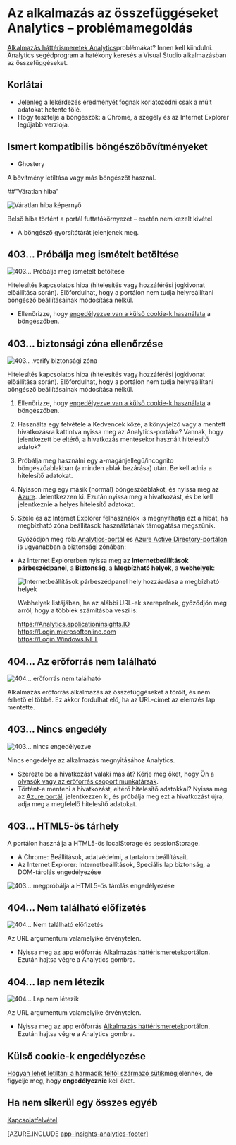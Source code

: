 <properties 
    pageTitle="Hibaelhárítás Analytics – az alkalmazás az összefüggéseket a hatékony keresés eszköz |} Microsoft Azure" 
    description="Alkalmazás háttérismeretek analytics problémákat? Innen kell kiindulni. " 
    services="application-insights" 
    documentationCenter=""
    authors="alancameronwills" 
    manager="douge"/>

<tags 
    ms.service="application-insights" 
    ms.workload="tbd" 
    ms.tgt_pltfrm="ibiza" 
    ms.devlang="na" 
    ms.topic="article" 
    ms.date="07/11/2016" 
    ms.author="awills"/>


# <a name="troubleshoot-analytics-in-application-insights"></a>Az alkalmazás az összefüggéseket Analytics – problémamegoldás


[Alkalmazás háttérismeretek Analytics](app-insights-analytics.md)problémákat? Innen kell kiindulni. Analytics segédprogram a hatékony keresés a Visual Studio alkalmazásban az összefüggéseket.



## <a name="limits"></a>Korlátai

* Jelenleg a lekérdezés eredményét fognak korlátozódni csak a múlt adatokat hetente fölé.
* Hogy tesztelje a böngészők: a Chrome, a szegély és az Internet Explorer legújabb verziója.


## <a name="known-incompatible-browser-extensions"></a>Ismert kompatibilis böngészőbővítményeket

* Ghostery

A bővítmény letiltása vagy más böngészőt használ.


##<a name="e-a"></a>"Váratlan hiba"

![Váratlan hiba képernyő](./media/app-insights-analytics-troubleshooting/010.png)

Belső hiba történt a portál futtatókörnyezet – esetén nem kezelt kivétel.

* A böngésző gyorsítótárát jelenjenek meg. 

## <a name="e-b"></a>403... Próbálja meg ismételt betöltése

![403... Próbálja meg ismételt betöltése](./media/app-insights-analytics-troubleshooting/020.png)

Hitelesítés kapcsolatos hiba (hitelesítés vagy hozzáférési jogkivonat előállítása során). Előfordulhat, hogy a portálon nem tudja helyreállítani böngésző beállításainak módosítása nélkül.

* Ellenőrizze, hogy [engedélyezve van a külső cookie-k használata](#cookies) a böngészőben. 


## <a name="authentication"></a>403... biztonsági zóna ellenőrzése

![403.. .verify biztonsági zóna](./media/app-insights-analytics-troubleshooting/030.png)

Hitelesítés kapcsolatos hiba (hitelesítés vagy hozzáférési jogkivonat előállítása során). Előfordulhat, hogy a portálon nem tudja helyreállítani böngésző beállításainak módosítása nélkül.

1. Ellenőrizze, hogy [engedélyezve van a külső cookie-k használata](#cookies) a böngészőben. 

2. Használta egy felvétele a Kedvencek közé, a könyvjelző vagy a mentett hivatkozásra kattintva nyissa meg az Analytics-portálra? Vannak, hogy jelentkezett be eltérő, a hivatkozás mentésekor használt hitelesítő adatok?

2. Próbálja meg használni egy a-magánjellegű/incognito böngészőablakban (a minden ablak bezárása) után. Be kell adnia a hitelesítő adatokat. 

2. Nyisson meg egy másik (normál) böngészőablakot, és nyissa meg az [Azure](https://portal.azure.com). Jelentkezzen ki. Ezután nyissa meg a hivatkozást, és be kell jelentkeznie a helyes hitelesítő adatokat.

2. Széle és az Internet Explorer felhasználók is megnyithatja ezt a hibát, ha megbízható zóna beállítások használatának támogatása megszűnik.

    Győződjön meg róla [Analytics-portál](https://analytics.applicationinsights.io) és [Azure Active Directory-portálon](https://portal.azure.com) is ugyanabban a biztonsági zónában:

 * Az Internet Explorerben nyissa meg az **Internetbeállítások párbeszédpanel**, a **Biztonság**, a **Megbízható helyek**, a **webhelyek**:

    ![Internetbeállítások párbeszédpanel hely hozzáadása a megbízható helyek](./media/app-insights-analytics-troubleshooting/033.png)

    Webhelyek listájában, ha az alábbi URL-ek szerepelnek, győződjön meg arról, hogy a többiek számításba veszi is:

    https://Analytics.applicationinsights.IO<br/>
   https://Login.microsoftonline.com<br/>
   https://Login.Windows.NET


## <a name="e-d"></a>404... Az erőforrás nem található

![404... erőforrás nem található](./media/app-insights-analytics-troubleshooting/040.png)

Alkalmazás erőforrás alkalmazás az összefüggéseket a törölt, és nem érhető el többé. Ez akkor fordulhat elő, ha az URL-címet az elemzés lap mentette.


## <a name="e-e"></a>403... Nincs engedély

![403... nincs engedélyezve](./media/app-insights-analytics-troubleshooting/050.png)

Nincs engedélye az alkalmazás megnyitásához Analytics.

* Szerezte be a hivatkozást valaki más át? Kérje meg őket, hogy Ön a [olvasók vagy az erőforrás csoport munkatársak](app-insights-resources-roles-access-control.md).
* Történt-e menteni a hivatkozást, eltérő hitelesítő adatokkal? Nyissa meg az [Azure portál](https://portal.azure.com), jelentkezzen ki, és próbálja meg ezt a hivatkozást újra, adja meg a megfelelő hitelesítő adatokat.

## <a name="html-storage"></a>403... HTML5-ös tárhely

A portálon használja a HTML5-ös localStorage és sessionStorage.

* A Chrome: Beállítások, adatvédelmi, a tartalom beállításait.
* Az Internet Explorer: Internetbeállítások, Speciális lap biztonság, a DOM-tárolás engedélyezése


![403... megpróbálja a HTML5-ös tárolás engedélyezése](./media/app-insights-analytics-troubleshooting/060.png)

## <a name="e-g"></a>404... Nem található előfizetés


![404... Nem található előfizetés](./media/app-insights-analytics-troubleshooting/070.png)

Az URL argumentum valamelyike érvénytelen. 

* Nyissa meg az app erőforrás [Alkalmazás háttérismeretek](https://portal.azure.com)portálon. Ezután hajtsa végre a Analytics gombra.

## <a name="e-h"></a>404... lap nem létezik

![404... Lap nem létezik](./media/app-insights-analytics-troubleshooting/080.png)

Az URL argumentum valamelyike érvénytelen.

* Nyissa meg az app erőforrás [Alkalmazás háttérismeretek](https://portal.azure.com)portálon. Ezután hajtsa végre a Analytics gombra.

## <a name="cookies"></a>Külső cookie-k engedélyezése

  [Hogyan lehet letiltani a harmadik féltől származó sütik](http://www.digitalcitizen.life/how-disable-third-party-cookies-all-major-browsers)megjelennek, de figyelje meg, hogy **engedélyeznie** kell őket.

## <a name="e-x"></a>Ha nem sikerül egy összes egyéb    

[Kapcsolatfelvétel](app-insights-get-dev-support.md).
 
[AZURE.INCLUDE [app-insights-analytics-footer](../../includes/app-insights-analytics-footer.md)]


